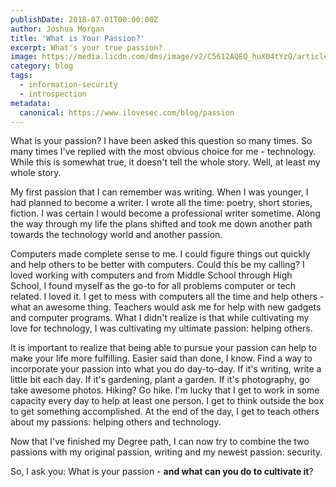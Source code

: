 ```yaml
---
publishDate: 2018-07-01T00:00:00Z
author: Joshua Morgan
title: 'What is Your Passion?'
excerpt: What's your true passion?
image: https://media.licdn.com/dms/image/v2/C5612AQEQ_huX04tYzQ/article-cover_image-shrink_720_1280/article-cover_image-shrink_720_1280/0/1530429508771?e=1730332800&v=beta&t=G3TN9w0FbchFv2dXD5L62ZHm5thZRfxqXMaAq4O5CPM
category: blog
tags:
  - information-security
  - introspection
metadata:
  canonical: https://www.ilovesec.com/blog/passion
---
```




What is your passion? I have been asked this question so many times. So many times I've replied with the most obvious choice for me - technology. While this is somewhat true, it doesn't tell the whole story. Well, at least my whole story.

My first passion that I can remember was writing. When I was younger, I had planned to become a writer. I wrote all the time: poetry, short stories, fiction. I was certain I would become a professional writer sometime. Along the way through my life the plans shifted and took me down another path towards the technology world and another passion. 

Computers made complete sense to me. I could figure things out quickly and help others to be better with computers. Could this be my calling? I loved working with computers and from Middle School through High School, I found myself as the go-to for all problems computer or tech related. I loved it. I get to mess with computers all the time and help others - what an awesome thing. Teachers would ask me for help with new gadgets and computer programs. What I didn't realize is that while cultivating my love for technology, I was cultivating my ultimate passion: helping others.

It is important to realize that being able to pursue your passion can help to make your life more fulfilling. Easier said than done, I know. Find a way to incorporate your passion into what you do day-to-day. If it's writing, write a little bit each day. If it's gardening, plant a garden. If it's photography, go take awesome photos. Hiking? Go hike. I'm lucky that I get to work in some capacity every day to help at least one person. I get to think outside the box to get something accomplished. At the end of the day, I get to teach others about my passions: helping others and technology.

Now that I've finished my Degree path, I can now try to combine the two passions with my original passion, writing and my newest passion: security.

So, I ask you: What is your passion - **and what can you do to cultivate it**?
